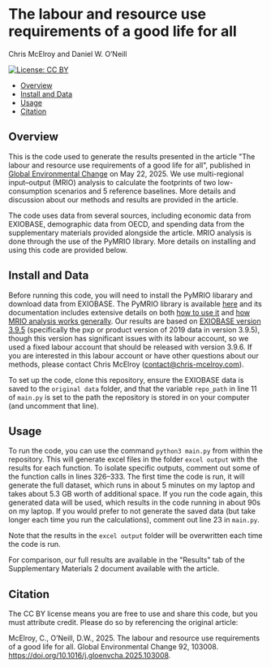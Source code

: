 # The labour and resource use requirements of a good life for all
Chris McElroy and Daniel W. O’Neill

[![License: CC BY](https://img.shields.io/badge/licence-CC%20BY-green)](https://creativecommons.org/licenses/by/4.0/)

+ [Overview](#Overview)
+ [Install and Data](#Install-and-Data)
+ [Usage](#Usage)
+ [Citation](#Citation)

## Overview

This is the code used to generate the results presented in the article "The labour and resource use requirements of a good life for all", published in [Global Environmental Change](https://doi.org/10.1016/j.gloenvcha.2025.103008) on May 22, 2025. We use multi-regional input–output (MRIO) analysis to calculate the footprints of two low-consumption scenarios and 5 reference baselines. More details and discussion about our methods and results are provided in the article.

The code uses data from several sources, including economic data from EXIOBASE, demographic data from OECD, and spending data from the supplementary materials provided alongside the article. MRIO analysis is done through the use of the PyMRIO library. More details on installing and using this code are provided below.


## Install and Data

Before running this code, you will need to install the PyMRIO libarary and download data from EXIOBASE. The PyMRIO library is available [here](https://github.com/IndEcol/pymrio/tree/master) and its documentation includes extensive details on both [how to use it](https://pymrio.readthedocs.io/en/latest/notebooks/explore.html) and [how MRIO analysis works generally](https://pymrio.readthedocs.io/en/latest/math.html). Our results are based on [EXIOBASE version 3.9.5](https://zenodo.org/records/14869924) (specifically the pxp or product version of 2019 data in version 3.9.5), though this version has significant issues with its labour account, so we used a fixed labour account that should be released with version 3.9.6. If you are interested in this labour account or have other questions about our methods, please contact Chris McElroy (contact@chris-mcelroy.com).

To set up the code, clone this repository, ensure the EXIOBASE data is saved to the `original data` folder, and that the variable `repo_path` in line 11 of `main.py` is set to the path the repository is stored in on your computer (and uncomment that line).

## Usage

To run the code, you can use the command `python3 main.py` from within the repository. This will generate excel files in the folder `excel output` with the results for each function. To isolate specific outputs, comment out some of the function calls in lines 326–333. The first time the code is run, it will generate the full dataset, which runs in about 5 minutes on my laptop and takes about 5.3 GB worth of additional space. If you run the code again, this generated data will be used, which results in the code running in about 90s on my laptop. If you would prefer to not generate the saved data (but take longer each time you run the calculations), comment out line 23 in `main.py`.

Note that the results in the `excel output` folder will be overwritten each time the code is run.

For comparison, our full results are available in the "Results" tab of the Supplementary Materials 2 document available with the article.

## Citation

The CC BY license means you are free to use and share this code, but you must attribute credit. Please do so by referencing the original article:

McElroy, C., O’Neill, D.W., 2025. The labour and resource use requirements of a good life for all. Global Environmental Change 92, 103008. https://doi.org/10.1016/j.gloenvcha.2025.103008.
